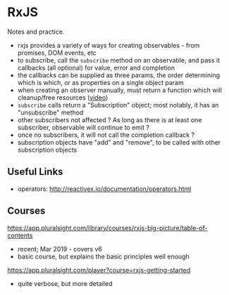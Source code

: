 # RxJS

Notes and practice.

- rxjs provides a variety of ways for creating observables - from promises, DOM events, etc
- to subscribe, call the `subscribe` method on an observable, and pass it callbacks (all optional) for value, error and completion
- the callbacks can be supplied as three params, the order determining which is which, or as properties on a single object param
- when creating an observer manually, must return a function which will cleanup/free resources ([video](https://app.pluralsight.com/player?course=rxjs-getting-started&author=brice-wilson&name=d37e5066-5cf8-4ea7-a302-c593b9122224&clip=6&mode=live))
- `subscribe` calls return a "Subscription" object; most notably, it has an "unsubscribe" method
- other subscribers not affected ? As long as there is at least one subscriber, observable will continue to emit ?
- once no subscribers, it will not call the completion callback ?
- subscription objects have "add" and "remove", to be called with other subscription objects

## Useful Links
- operators: http://reactivex.io/documentation/operators.html

## Courses
https://app.pluralsight.com/library/courses/rxjs-big-picture/table-of-contents
- recent; Mar 2019 - covers v6
- basic course, but explains the basic principles well enough

https://app.pluralsight.com/player?course=rxjs-getting-started
- quite verbose, but more detailed

